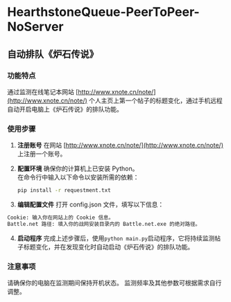 # HearthstoneQueue-PeerToPeer-NoServer

##  自动排队《炉石传说》

### 功能特点 
通过监测在线笔记本网站 [http://www.xnote.cn/note/](http://www.xnote.cn/note/) 个人主页上第一个帖子的标题变化，通过手机远程自动开启电脑上《炉石传说》的排队功能。

### 使用步骤

1. **注册账号**
   在网站 [http://www.xnote.cn/note/](http://www.xnote.cn/note/) 上注册一个账号。

2. **配置环境**
   确保你的计算机上已安装 Python。  
   在命令行中输入以下命令以安装所需的依赖：
   ```bash
   pip install -r requestment.txt

3.  **编辑配置文件**
   打开 config.json 文件，填写以下信息：

   ```bash
   Cookie: 输入你在网站上的 Cookie 信息。
   Battle.net 路径: 填入你的战网安装目录内的 Battle.net.exe 的绝对路径。
   ```
4.  **启动程序**
   完成上述步骤后，使用```python main.py```启动程序，它将持续监测帖子标题变化，并在发现变化时自动启动《炉石传说》的排队功能。

### 注意事项
请确保你的电脑在监测期间保持开机状态。
监测频率及其他参数可根据需求自行调整。
